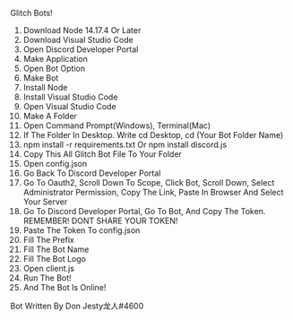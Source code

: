 Glitch Bots!

1. Download Node 14.17.4 Or Later
2. Download Visual Studio Code
3. Open Discord Developer Portal
4. Make Application
5. Open Bot Option
6. Make Bot
7. Install Node
8. Install Visual Studio Code
9. Open Visual Studio Code
10. Make A Folder
11. Open Command Prompt(Windows), Terminal(Mac)
12. If The Folder In Desktop. Write cd Desktop, cd (Your Bot Folder Name)
13. npm install -r requirements.txt Or npm install discord.js
14. Copy This All Glitch Bot File To Your Folder
15. Open config.json
16. Go Back To Discord Developer Portal
17. Go To Oauth2, Scroll Down To Scope, Click Bot, Scroll Down, Select Administrator Permission, Copy The Link, Paste In Browser And Select Your Server
18. Go To Discord Developer Portal, Go To Bot, And Copy The Token. REMEMBER! DONT SHARE YOUR TOKEN!
19. Paste The Token To config.json
20. Fill The Prefix
21. Fill The Bot Name
22. Fill The Bot Logo
23. Open client.js
24. Run The Bot!
25. And The Bot Is Online!

Bot Written By Don Jesty龙人#4600
